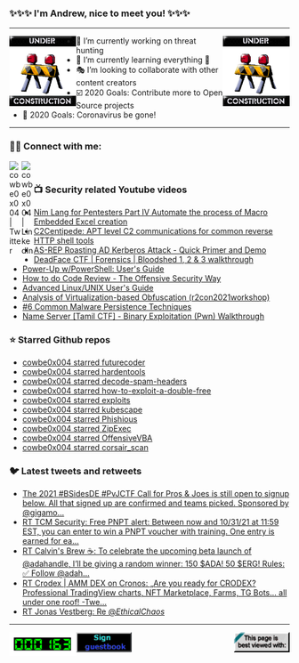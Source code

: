 ### ✨✨✨ I'm Andrew, nice to meet you! ✨✨✨

---
<img align="left" width="120px" src="https://raw.githubusercontent.com/cowbe0x004/cowbe0x004/master/images/image004.gif" />
<img align="right" width="120px" src="https://raw.githubusercontent.com/cowbe0x004/cowbe0x004/master/images/image004.gif" />

- 📖 I’m currently working on threat hunting
- 📘 I’m currently learning everything 🤣
- 🎭 I’m looking to collaborate with other content creators
- ☑️ 2020 Goals: Contribute more to Open Source projects
- 🦠 2020 Goals: Coronavirus be gone!

---

### 🤝🏽 Connect with me:
[<img align="left" alt="cowbe0x004 | Twitter" width="22px" src="https://cdn.jsdelivr.net/npm/simple-icons@v3/icons/twitter.svg" />][twitter]
[<img align="left" alt="cowbe0x004 | LinkedIn" width="22px" src="https://cdn.jsdelivr.net/npm/simple-icons@v3/icons/linkedin.svg" />][linkedin]

<!--
[<img align="left" alt="cowbe0x004.com" width="22px" src="https://raw.githubusercontent.com/iconic/open-iconic/master/svg/globe.svg" />][website]
[<img align="left" alt="cowbe0x004 | YouTube" width="22px" src="https://cdn.jsdelivr.net/npm/simple-icons@v3/icons/youtube.svg" />][youtube]
[<img align="left" alt="cowbe0x004 | Instagram" width="22px" src="https://cdn.jsdelivr.net/npm/simple-icons@v3/icons/instagram.svg" />][instagram]
-->

<br />

### 📺 Security related Youtube videos
<!-- YOUTUBE:START -->
- [Nim Lang for Pentesters Part IV Automate the process of  Macro Embedded Excel creation](https://www.youtube.com/watch?v=SBjaCYNlj2A)
- [C2Centipede: APT level C2 communications for common reverse HTTP shell tools](https://www.youtube.com/watch?v=QQo2-HDW7IU)
- [AS-REP Roasting AD Kerberos Attack - Quick Primer and Demo](https://www.youtube.com/watch?v=N_K3FaofNKw)
- [DeadFace CTF | Forensics | Bloodshed 1, 2 & 3 walkthrough](https://www.youtube.com/watch?v=GzIRD1bcJeg)
- [Power-Up w/PowerShell: User's Guide](https://www.youtube.com/watch?v=m-ezy3O2WDA)
- [How to do Code Review - The Offensive Security Way](https://www.youtube.com/watch?v=fb-t3WWHsMQ)
- [Advanced Linux/UNIX User's Guide](https://www.youtube.com/watch?v=X7iFKA75MvM)
- [Analysis of Virtualization-based Obfuscation (r2con2021workshop)](https://www.youtube.com/watch?v=b6udPT79itk)
- [#6 Common Malware Persistence Techniques](https://www.youtube.com/watch?v=0DJ7Zz7B1QU)
- [Name Server [Tamil CTF] - Binary Exploitation (Pwn) Walkthrough](https://www.youtube.com/watch?v=Q5Xx3aM0cUE)
<!-- YOUTUBE:END -->

### ⭐ Starred Github repos
<!-- GITHUB_STAR:START -->
- [cowbe0x004 starred futurecoder](https://github.com/alexmojaki/futurecoder)
- [cowbe0x004 starred hardentools](https://github.com/securitywithoutborders/hardentools)
- [cowbe0x004 starred decode-spam-headers](https://github.com/mgeeky/decode-spam-headers)
- [cowbe0x004 starred how-to-exploit-a-double-free](https://github.com/stong/how-to-exploit-a-double-free)
- [cowbe0x004 starred exploits](https://github.com/cfreal/exploits)
- [cowbe0x004 starred kubescape](https://github.com/armosec/kubescape)
- [cowbe0x004 starred Phishious](https://github.com/Rices/Phishious)
- [cowbe0x004 starred ZipExec](https://github.com/Tylous/ZipExec)
- [cowbe0x004 starred OffensiveVBA](https://github.com/S3cur3Th1sSh1t/OffensiveVBA)
- [cowbe0x004 starred corsair_scan](https://github.com/Santandersecurityresearch/corsair_scan)
<!-- GITHUB_STAR:END -->

### 🐦 Latest tweets and retweets
<!-- TWEETS:START -->
- [The 2021 #BSidesDE #PvJCTF Call for Pros & Joes is still open to signup below. All that signed up are confirmed and teams picked. Sponsored by @gigamo...](https://twitter.com/cowbe0x004/status/1454554683046039552)
- [RT TCM Security: Free PNPT alert: Between now and 10/31/21 at 11:59 EST, you can enter to win a PNPT voucher with training. One entry is earned for ea...](https://twitter.com/TCMSecurity/status/1454208232491212801)
- [RT Calvin's Brew ☕️: To celebrate the upcoming beta launch of @adahandle, I’ll be giving a random winner: 150 $ADA! 50 $ERG! Rules: ✅ Follow @adah...](https://twitter.com/CalvinsBrew/status/1439269991644164100)
- [RT Crodex | AMM DEX on Cronos: „Are you ready for CRODEX? Professional TradingView charts, NFT Marketplace, Farms, TG Bots… all under one roof! -Twe...](https://twitter.com/crodexapp/status/1437460799405056012)
- [RT Jonas Vestberg:  Re @_EthicalChaos_](https://twitter.com/bugch3ck/status/1428478301593640966)
<!-- TWEETS:END -->

---

[<img align="left" width="120px" src="https://raw.githubusercontent.com/cowbe0x004/cowbe0x004/master/images/visitors.gif" />][visitor]
[<img align="left" alt="Sign My Guestbook" width="100px" src="https://raw.githubusercontent.com/cowbe0x004/cowbe0x004/master/images/sign_guest_book.gif" />][guestbook]
[<img align="right" width="100px" src="https://raw.githubusercontent.com/cowbe0x004/cowbe0x004/master/images/netscape.gif" />][netscape]


[website]: https://cowbe0x004.com
[twitter]: https://twitter.com/cowbe0x004
[youtube]: https://youtube.com/
[instagram]: https://instagram.com/
[linkedin]: https://www.linkedin.com/in/anhuang/
[guestbook]: https://github.com/cowbe0x004/cowbe0x004/issues
[netscape]: https://github.com/cowbe0x004/cowbe0x004
[visitor]: https://github.com/cowbe0x004/cowbe0x004
